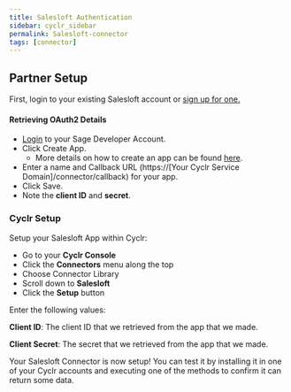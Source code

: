 ```yaml
---
title: Salesloft Authentication
sidebar: cyclr_sidebar
permalink: Salesloft-connector
tags: [connector]
---
```


## Partner Setup

First, login to your existing Salesloft account or [sign up for one.](https://integrations.salesloft.com/register/)

#### Retrieving OAuth2 Details

*   [Login](https://accounts.salesloft.com/sign_in) to your Sage Developer Account.
*   Click Create App.
    *   More details on how to create an app can be found [here](https://developers.salesloft.com/api.html#!/Topic/oauth).
*   Enter a name and Callback URL (https://[Your Cyclr Service Domain]/connector/callback) for your app.
*   Click Save.
*   Note the **client ID** and **secret**.

### Cyclr Setup

Setup your Salesloft App within Cyclr:

*   Go to your **Cyclr Console**
*   Click the **Connectors** menu along the top
*   Choose Connector Library
*   Scroll down to **Salesloft**
*   Click the **Setup** button

Enter the following values:

**Client ID**:  The client ID that we retrieved from the app that we made.

**Client Secret**:  The secret that we retrieved from the app that we made.


Your Salesloft Connector is now setup! You can test it by installing it in one of your Cyclr accounts and executing one of the methods to confirm it can return some data.